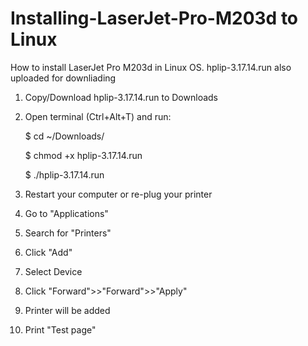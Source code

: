 # Installing-LaserJet-Pro-M203d to Linux
How to install LaserJet Pro M203d in Linux OS. hplip-3.17.14.run also uploaded for downliading

1. Copy/Download hplip-3.17.14.run to  Downloads

2. Open terminal (Ctrl+Alt+T) and run: 

	$ cd ~/Downloads/ 

	$ chmod +x hplip-3.17.14.run 

	$ ./hplip-3.17.14.run

3. Restart your computer or re-plug your printer

4. Go to "Applications"

5. Search for "Printers"

6. Click "Add"

7. Select Device

8. Click "Forward">>"Forward">>"Apply"

9. Printer will be added

10. Print "Test page"
